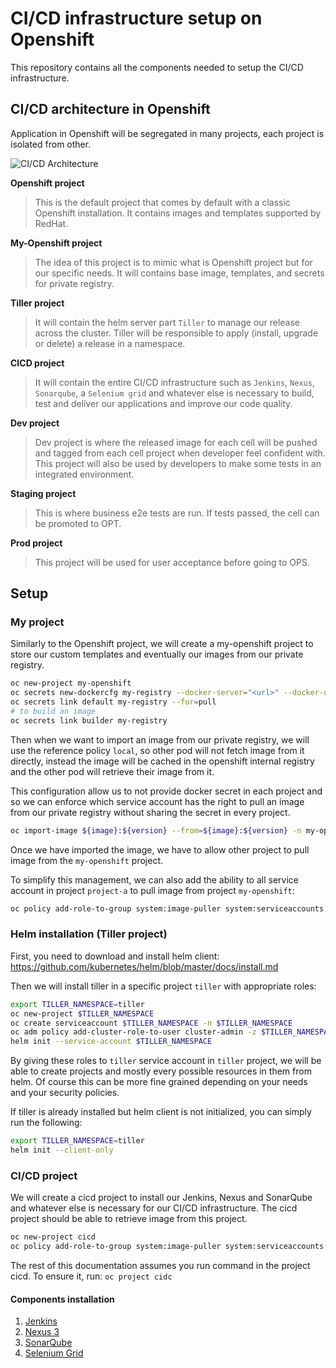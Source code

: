 # CI/CD infrastructure setup on Openshift

This repository contains all the components needed to setup the CI/CD infrastructure.

## CI/CD architecture in Openshift

Application in Openshift will be segregated in many projects, each project is isolated from other.

![CI/CD Architecture](http://www.plantuml.com/plantuml/proxy?src=https://raw.githubusercontent.com/arnaud-deprez/cicd-openshift/master/doc/images/architecture.puml "CI/CD Architecture")

**Openshift project**
> This is the default project that comes by default with a classic Openshift installation.
It contains images and templates supported by RedHat.

**My-Openshift project**
> The idea of this project is to mimic what is Openshift project but for our specific needs.
It will contains base image, templates, and secrets for private registry.

**Tiller project**
> It will contain the helm server part `Tiller` to manage our release across the cluster.
Tiller will be responsible to apply (install, upgrade or delete) a release in a namespace.

**CICD project**
> It will contain the entire CI/CD infrastructure such as `Jenkins`, `Nexus`, `Sonarqube`, a `Selenium grid` and whatever else is necessary to build, 
test and deliver our applications and improve our code quality.

**Dev project**
> Dev project is where the released image for each cell will be pushed and tagged from each cell project
when developer feel confident with.
This project will also be used by developers to make some tests in an integrated environment.

**Staging project**
> This is where business e2e tests are run. If tests passed, the cell can be promoted to OPT.

**Prod project**
> This project will be used for user acceptance before going to OPS.

## Setup

### My project

Similarly to the Openshift project, we will create a my-openshift project to store our custom templates and eventually our images from our private registry.

```sh
oc new-project my-openshift
oc secrets new-dockercfg my-registry --docker-server="<url>" --docker-username="<username>" --docker-password="<password>" --docker-email="<email>"
oc secrets link default my-registry --for=pull
# to build an image
oc secrets link builder my-registry
```

Then when we want to import an image from our private registry, we will use the reference policy `local`, so other pod will not fetch image
from it directly, instead the image will be cached in the openshift internal registry and the other pod will retrieve their image from it.

This configuration allow us to not provide docker secret in each project and so we can enforce which service account has the
right to pull an image from our private registry without sharing the secret in every project.

```sh
oc import-image ${image}:${version} --from=${image}:${version} -n my-openshift -reference-policy=local --confirm
```

Once we have imported the image, we have to allow other project to pull image from the `my-openshift` project.

To simplify this management, we can also add the ability to all service account in project `project-a` to pull image from project `my-openshift`:

```sh
oc policy add-role-to-group system:image-puller system:serviceaccounts:project-a -n my-openshift
```

### Helm installation (Tiller project)

First, you need to download and install helm client: https://github.com/kubernetes/helm/blob/master/docs/install.md

Then we will install tiller in a specific project `tiller` with appropriate roles:

```sh
export TILLER_NAMESPACE=tiller
oc new-project $TILLER_NAMESPACE
oc create serviceaccount $TILLER_NAMESPACE -n $TILLER_NAMESPACE
oc adm policy add-cluster-role-to-user cluster-admin -z $TILLER_NAMESPACE -n $TILLER_NAMESPACE
helm init --service-account $TILLER_NAMESPACE
```

By giving these roles to `tiller` service account in `tiller` project, we will be able to create projects and mostly every possible resources in them from helm.
Of course this can be more fine grained depending on your needs and your security policies.

If tiller is already installed but helm client is not initialized, you can simply run the following:

```sh
export TILLER_NAMESPACE=tiller
helm init --client-only
```

### CI/CD project

We will create a cicd project to install our Jenkins, Nexus and SonarQube and whatever else is necessary for our CI/CD infrastructure.
The cicd project should be able to retrieve image from this project.

```sh
oc new-project cicd
oc policy add-role-to-group system:image-puller system:serviceaccounts:cicd -n my-openshift
```

The rest of this documentation assumes you run command in the project cicd. To ensure it, run: `oc project cidc`

#### Components installation

1. [Jenkins](https://github.com/arnaud-deprez/jenkins-docker-openshift)
1. [Nexus 3](https://github.com/arnaud-deprez/nexus3-docker)
1. [SonarQube](https://github.com/arnaud-deprez/sonarqube-docker)
1. [Selenium Grid](https://github.com/arnaud-deprez/selenium-openshift-templates)